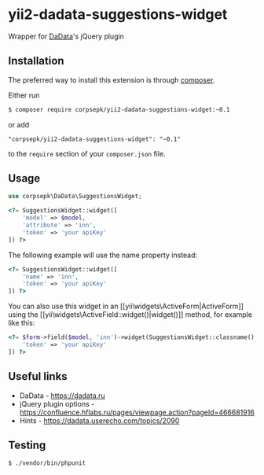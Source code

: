 # yii2-dadata-suggestions-widget

Wrapper for [DaData](https://dadata.ru/suggestions/)'s jQuery plugin

## Installation

The preferred way to install this extension is through [composer](http://getcomposer.org/download/).

Either run

```bash
$ composer require corpsepk/yii2-dadata-suggestions-widget:~0.1
```

or add

```
"corpsepk/yii2-dadata-suggestions-widget": "~0.1"
```

to the `require` section of your `composer.json` file.

## Usage

```php
use corpsepk\DaData\SuggestionsWidget;
```

```php
<?= SuggestionsWidget::widget([
    'model' => $model,
    'attribute' => 'inn',
    'token' => 'your apiKey'
]) ?>
```
The following example will use the name property instead:
```php
<?= SuggestionsWidget::widget([
    'name' => 'inn',
    'token' => 'your apiKey'
]) ?>
```
You can also use this widget in an [[yii\widgets\ActiveForm|ActiveForm]] using the [[yii\widgets\ActiveField::widget()|widget()]]
method, for example like this:
```php
<?= $form->field($model, 'inn')->widget(SuggestionsWidget::classname(), [
    'token' => 'your apiKey'
]) ?>
```

## Useful links

- DaData - https://dadata.ru
- jQuery plugin options - https://confluence.hflabs.ru/pages/viewpage.action?pageId=466681916
- Hints - https://dadata.userecho.com/topics/2090


## Testing

```bash
$ ./vendor/bin/phpunit
```
